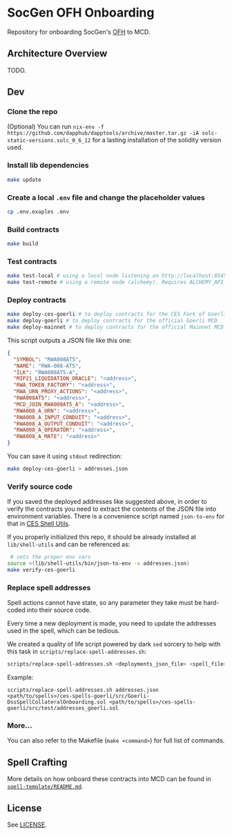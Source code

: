 # SocGen OFH Onboarding

Repository for onboarding SocGen's [OFH](https://forum.makerdao.com/t/security-tokens-refinancing-mip6-application-for-ofh-tokens/10605/8) to MCD.

## Architecture Overview

TODO.

## Dev

### Clone the repo

(Optional) You can run `nix-env -f https://github.com/dapphub/dapptools/archive/master.tar.gz -iA solc-static-versions.solc_0_6_12` for a lasting installation of the solidity version used.

### Install lib dependencies

```bash
make update
```

### Create a local `.env` file and change the placeholder values

```bash
cp .env.exaples .env
```

### Build contracts

```bash
make build
```

### Test contracts

```bash
make test-local # using a local node listening on http://localhost:8545
make test-remote # using a remote node (alchemy). Requires ALCHEMY_API_KEY env var.
```

### Deploy contracts

```bash
make deploy-ces-goerli # to deploy contracts for the CES Fork of Goerli MCD
make deploy-goerli # to deploy contracts for the official Goerli MCD
make deploy-mainnet # to deploy contracts for the official Mainnet MCD
```

This script outputs a JSON file like this one:

```json
{
  "SYMBOL": "RWA008AT5",
  "NAME": "RWA-008-AT5",
  "ILK": "RWA008AT5-A",
  "MIP21_LIQUIDATION_ORACLE": "<address>",
  "RWA_TOKEN_FACTORY": "<address>",
  "RWA_URN_PROXY_ACTIONS": "<address>",
  "RWA008AT5": "<address>",
  "MCD_JOIN_RWA008AT5_A": "<address>",
  "RWA008_A_URN": "<address>",
  "RWA008_A_INPUT_CONDUIT": "<address>",
  "RWA008_A_OUTPUT_CONDUIT": "<address>",
  "RWA008_A_OPERATOR": "<address>",
  "RWA008_A_MATE": "<address>"
}
```

You can save it using `stdout` redirection:

```bash
make deploy-ces-goerli > addresses.json
```

### Verify source code

If you saved the deployed addresses like suggested above, in order to verify the contracts you need to extract the contents of the JSON file into environment variables. There is a convenience script named `json-to-env` for that in [CES Shell Utils](https://github.com/clio-finance/shell-utils).

If you properly initialized this repo, it should be already installed at `lib/shell-utils` and can be referenced as:

```bash
 # sets the proper env vars
source <(lib/shell-utils/bin/json-to-env -x addresses.json)
make verify-ces-goerli
```

### Replace spell addresses

Spell actions cannot have state, so any parameter they take must be hard-coded into their source code.

Every time a new deployment is made, you need to update the addresses used in the spell, which can be tedious.

We created a quality of life script powered by dark `sed` sorcery to help with this task in `scripts/replace-spell-addresses.sh`:

```bash
scripts/replace-spell-addresses.sh <deployments_json_file> <spell_file> <spell_addresses_helper_file>
```

Example:

```
scripts/replace-spell-addresses.sh addresses.json <path/to/spells>/ces-spells-goerli/src/Goerli-DssSpellCollateralOnboarding.sol <path/to/spells>/ces-spells-goerli/src/test/addresses_goerli.sol

```

### More...

You can also refer to the Makefile (`make <command>`) for full list of commands.

## Spell Crafting

More details on how onboard these contracts into MCD can be found in [`spell-template/README.md`](./spell-template/README.md).

## License

See [LICENSE](./LICENSE).
